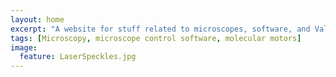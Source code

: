 ```yaml
---
layout: home
excerpt: "A website for stuff related to microscopes, software, and Vale lab stuff"
tags: [Microscopy, microscope control software, molecular motors]
image:
  feature: LaserSpeckles.jpg
---
```

